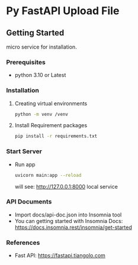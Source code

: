 <!-- GETTING STARTED -->
# Py FastAPI Upload File
## Getting Started

micro service for installation.

### Prerequisites

* python 3.10 or Latest 


### Installation

1. Creating virtual environments
    
    ```sh
    python -m venv /venv
    ```
3. Install Requirement packages
   
    ```sh
    pip install -r requirements.txt
    ```

### Start Server
* Run app
	
	```sh
    uvicorn main:app --reload
    ```
   will see: http://127.0.0.1:8000 local service
   

### API Documents

  * Import docs/api-doc.json into Insomnia tool
  * You can getting started with Insomnia Docs: https://docs.insomnia.rest/insomnia/get-started

### References

  * Fast API: https://fastapi.tiangolo.com
